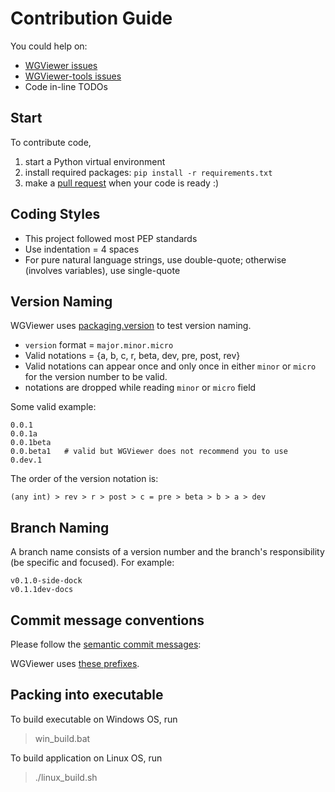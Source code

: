 # Contribution Guide

You could help on:
- [WGViewer issues](https://github.com/WarshipGirls/WGViewer/issues)
- [WGViewer-tools issues](https://github.com/WarshipGirls/WGViewer-tools/issues)
- Code in-line TODOs

## Start

To contribute code,

1. start a Python virtual environment
2. install required packages: `pip install -r requirements.txt`
3. make a [pull request](../../pulls) when your code is ready :)

## Coding Styles

- This project followed most PEP standards
- Use indentation = 4 spaces
- For pure natural language strings, use double-quote; otherwise (involves variables), use single-quote

## Version Naming

WGViewer uses [packaging.version](https://packaging.pypa.io/en/latest/version.html) to test version naming.

- `version` format = `major.minor.micro`
- Valid notations = {a, b, c, r, beta, dev, pre, post, rev}
- Valid notations can appear once and only once in either `minor` or `micro` for the version number to be valid.
- notations are dropped while reading `minor` or `micro` field
  
Some valid example:
``` 
0.0.1
0.0.1a
0.0.1beta
0.0.beta1   # valid but WGViewer does not recommend you to use
0.dev.1
```

The order of the version notation is:

```
(any int) > rev > r > post > c = pre > beta > b > a > dev
```


## Branch Naming

A branch name consists of a version number and the branch's responsibility (be specific and focused). For example:

```
v0.1.0-side-dock
v0.1.1dev-docs
```

## Commit message conventions

Please follow the [semantic commit messages](https://gist.github.com/joshbuchea/6f47e86d2510bce28f8e7f42ae84c716):

WGViewer uses [these prefixes](https://github.com/WarshipGirls/WGViewer/blob/master/.github/pr-prefix-labeler.yml).

## Packing into executable

To build executable on Windows OS, run

> win_build.bat

To build application on Linux OS, run

> ./linux_build.sh


